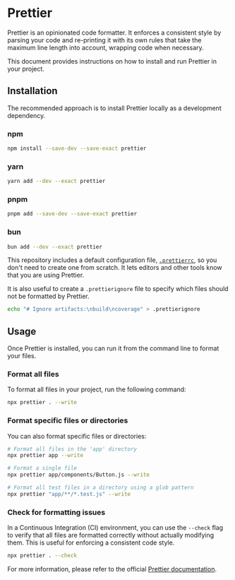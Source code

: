 # Prettier

Prettier is an opinionated code formatter. It enforces a consistent style by parsing your code and re-printing it with its own rules that take the maximum line length into account, wrapping code when necessary.

This document provides instructions on how to install and run Prettier in your project.

## Installation

The recommended approach is to install Prettier locally as a development dependency.

### npm

```bash
npm install --save-dev --save-exact prettier
```

### yarn

```bash
yarn add --dev --exact prettier
```

### pnpm

```bash
pnpm add --save-dev --save-exact prettier
```

### bun

```bash
bun add --dev --exact prettier
```

This repository includes a default configuration file, [`.prettierrc`](../.prettierrc), so you don't need to create one from scratch. It lets editors and other tools know that you are using Prettier.

It is also useful to create a `.prettierignore` file to specify which files should not be formatted by Prettier.

```bash
echo "# Ignore artifacts:\nbuild\ncoverage" > .prettierignore
```

## Usage

Once Prettier is installed, you can run it from the command line to format your files.

### Format all files

To format all files in your project, run the following command:

```bash
npx prettier . --write
```

### Format specific files or directories

You can also format specific files or directories:

```bash
# Format all files in the 'app' directory
npx prettier app --write

# Format a single file
npx prettier app/components/Button.js --write

# Format all test files in a directory using a glob pattern
npx prettier "app/**/*.test.js" --write
```

### Check for formatting issues

In a Continuous Integration (CI) environment, you can use the `--check` flag to verify that all files are formatted correctly without actually modifying them. This is useful for enforcing a consistent code style.

```bash
npx prettier . --check
```

For more information, please refer to the official [Prettier documentation](https://prettier.io/docs/en/install.html).
